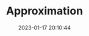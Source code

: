 ---
layout: post
title: Approximation
date: 2023-01-17 20:10:44
description: This is the learning note for Approximation algorithm - 1.
redirect: /assets/pdf/approx1.pdf
tags: aads
categories: study ucph
related_posts: true
thumbnail: assets/img/App.png
---